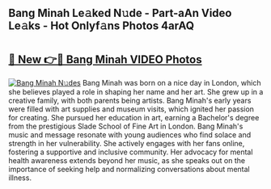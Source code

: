 ## Bang Minah Le𝚊ked N𝚞de - Part-aAn Video Le𝚊ks - Hot Onlyf𝚊ns Photos 4arAQ

# <h2><a href="http://ab4233.deff.icu/?id=Bang+Minah">🔗 New 👉🔴 Bang Minah VIDEO Photos</a></h2>

[![Bang Minah N𝚞des](https://i.imgur.com/rIISA9y.gif)](http://ab4233.deff.icu/?id=Bang+Minah)
Bang Minah was born on a nice day in London, which she believes played a role in shaping her name and her art. She grew up in a creative family, with both parents being artists. Bang Minah's early years were filled with art supplies and museum visits, which ignited her passion for creating. She pursued her education in art, earning a Bachelor's degree from the prestigious Slade School of Fine Art in London. Bang Minah's music and message resonate with young audiences who find solace and strength in her vulnerability. She actively engages with her fans online, fostering a supportive and inclusive community. Her advocacy for mental health awareness extends beyond her music, as she speaks out on the importance of seeking help and normalizing conversations about mental illness.
